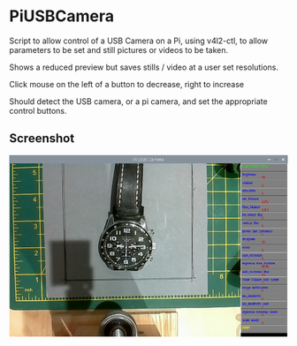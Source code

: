 # PiUSBCamera


Script to allow control of a USB Camera on a Pi, using v4l2-ctl, to allow parameters to be set and still pictures or videos to be taken. 

Shows a reduced preview but saves stills / video at a user set resolutions.

Click mouse on the left of a button to decrease, right to increase

Should detect the USB camera, or a pi camera, and set the appropriate control buttons.

## Screenshot

![screenshot](screen002.jpg)

